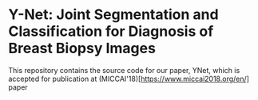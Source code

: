 # Y-Net: Joint Segmentation and Classification for Diagnosis of Breast Biopsy Images
This repository contains the source code for our paper, YNet, which is accepted for publication at (MICCAI'18)[https://www.miccai2018.org/en/] paper

